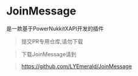 # JoinMessage
 是一款基于PowerNukkitXAPI开发的插件

> 提交PR专用仓库,请勿下载

>下载JoinMessage请到

> https://github.com/LYEmerald/JoinMessage
